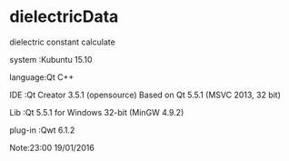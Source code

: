 # dielectricData
dielectric constant  calculate

system	:Kubuntu 15.10

language:Qt C++

IDE	:Qt Creator 3.5.1 (opensource) Based on Qt 5.5.1 (MSVC 2013, 32 bit)

Lib 	:Qt 5.5.1 for Windows 32-bit (MinGW 4.9.2)

plug-in :Qwt 6.1.2

Note:23:00 19/01/2016
